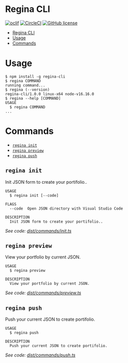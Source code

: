 # Regina CLI

[![oclif](https://img.shields.io/badge/cli-oclif-brightgreen.svg)](https://oclif.io)
[![CircleCI](https://circleci.com/gh/oclif/hello-world/tree/main.svg?style=shield)](https://circleci.com/gh/oclif/hello-world/tree/main)
[![GitHub license](https://img.shields.io/github/license/oclif/hello-world)](https://github.com/oclif/hello-world/blob/main/LICENSE)

<!-- toc -->
* [Regina CLI](#regina-cli)
* [Usage](#usage)
* [Commands](#commands)
<!-- tocstop -->

# Usage

<!-- usage -->
```sh-session
$ npm install -g regina-cli
$ regina COMMAND
running command...
$ regina (--version)
regina-cli/1.0.0 linux-x64 node-v16.16.0
$ regina --help [COMMAND]
USAGE
  $ regina COMMAND
...
```
<!-- usagestop -->

# Commands

<!-- commands -->
* [`regina init`](#regina-init)
* [`regina preview`](#regina-preview)
* [`regina push`](#regina-push)

## `regina init`

Init JSON form to create your portifolio..

```
USAGE
  $ regina init [--code]

FLAGS
  --code  Open JSON directory with Visual Studio Code

DESCRIPTION
  Init JSON form to create your portifolio..
```

_See code: [dist/commands/init.ts](https://github.com/davi-canuto/regina-cli/blob/v1.0.0/dist/commands/init.ts)_

## `regina preview`

View your portfolio by current JSON.

```
USAGE
  $ regina preview

DESCRIPTION
  View your portfolio by current JSON.
```

_See code: [dist/commands/preview.ts](https://github.com/davi-canuto/regina-cli/blob/v1.0.0/dist/commands/preview.ts)_

## `regina push`

Push your current JSON to create portifolio.

```
USAGE
  $ regina push

DESCRIPTION
  Push your current JSON to create portifolio.
```

_See code: [dist/commands/push.ts](https://github.com/davi-canuto/regina-cli/blob/v1.0.0/dist/commands/push.ts)_
<!-- commandsstop -->
